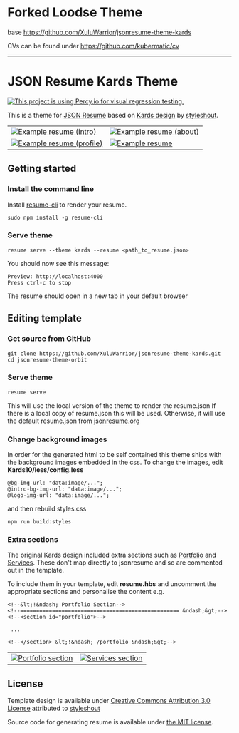 # Forked Loodse Theme
base https://github.com/XuluWarrior/jsonresume-theme-kards

CVs can be found under https://github.com/kubermatic/cv

---- 

# JSON Resume Kards Theme 
[![This project is using Percy.io for visual regression testing.](https://percy.io/static/images/percy-badge.svg)](https://percy.io/XuluWarrior/jsonresume-theme-kards)

This is a theme for [JSON Resume](http://jsonresume.org/) based on [Kards design](https://www.styleshout.com/free-templates/kards/) by [styleshout](https://www.styleshout.com/).

|  |  |
| --- | --- |
| [![Example resume (intro)](https://xuluwarrior.github.io/jsonresume-theme-kards/resume-1.png)](https://xuluwarrior.github.io/jsonresume-theme-kards/resume.html) | [![Example resume (about)](https://xuluwarrior.github.io/jsonresume-theme-kards/resume-2.png)](https://xuluwarrior.github.io/jsonresume-theme-kards/resume.html#about) |
| [![Example resume (profile)](https://xuluwarrior.github.io/jsonresume-theme-kards/resume-3.png)](https://xuluwarrior.github.io/jsonresume-theme-kards/resume.html#about) | [![Example resume](https://xuluwarrior.github.io/jsonresume-theme-kards/resume-4.png)](https://xuluwarrior.github.io/jsonresume-theme-kards/resume.html#resume) |

## Getting started

### Install the command line

Install [resume-cli](https://github.com/jsonresume/resume-cli) to render your resume.

```
sudo npm install -g resume-cli
```

### Serve theme
```
resume serve --theme kards --resume <path_to_resume.json>
```

You should now see this message:

```
Preview: http://localhost:4000
Press ctrl-c to stop
```

The resume should open in a new tab in your default browser

## Editing template
### Get source from GitHub
```
git clone https://github.com/XuluWarrior/jsonresume-theme-kards.git
cd jsonresume-theme-orbit
```

### Serve theme
```
resume serve
```
This will use the local version of the theme to render the resume.json
If there is a local copy of resume.json this will be used.  Otherwise, it will use the default resume.json from [jsonresume.org](https://jsonresume.org/)

### Change background images
In order for the generated html to be self contained this theme ships with the background images embedded in the css.
To change the images, edit **Kards10/less/config.less**
```
@bg-img-url: "data:image/...";
@intro-bg-img-url: "data:image/...";
@logo-img-url: "data:image/...";
```
and then rebuild styles.css
```
npm run build:styles
```

### Extra sections
The original Kards design included extra sections such as [Portfolio](https://www.styleshout.com/templates/preview/Kards10/#portfolio) and [Services](https://www.styleshout.com/templates/preview/Kards10/index.html#services).  These don't map directly to jsonresume and so are commented out in the template.

To include them in your template, edit **resume.hbs** and uncomment the appropriate sections and personalise the content e.g.

```
<!--&lt;!&ndash; Portfolio Section-->
<!--================================================== &ndash;&gt;-->
<!--<section id="portfolio">-->

 ...

<!--</section> &lt;!&ndash; /portfolio &ndash;&gt;-->  
```
 
|  |  |
| --- | --- |
| [![Portfolio section](https://xuluwarrior.github.io/jsonresume-theme-kards/resume-portfolio.png)](https://www.styleshout.com/templates/preview/Kards10/#portfolio) | [![Services section](https://xuluwarrior.github.io/jsonresume-theme-kards/resume-services.png)](https://www.styleshout.com/templates/preview/Kards10/index.html#services) |

## License
Template design is available under [Creative Commons Attribution 3.0 License](http://creativecommons.org/licenses/by/3.0/) attributed to [styleshout](https://www.styleshout.com/)

Source code for generating resume is available under [the MIT license](http://mths.be/mit).
